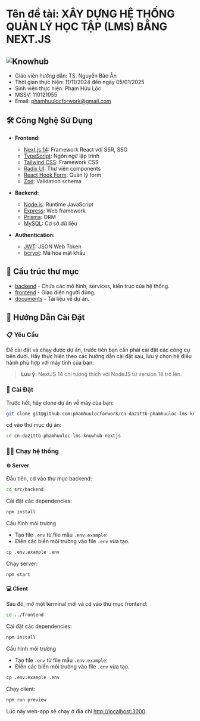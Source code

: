 # Tên đề tài: XÂY DỰNG HỆ THỐNG QUẢN LÝ HỌC TẬP (LMS) BẰNG NEXT.JS

## ![Knowhub](./thesis/image/banner.png)

- Giáo viên hướng dẫn: TS. Nguyễn Bảo Ân
- Thời gian thực hiện: 11/11/2024 đến ngày 05/01/2025
- Sinh viên thực hiện: Phạm Hữu Lộc
- MSSV: 110121055
- Email: phamhuulocforwork@gmail.com

## 🛠️ Công Nghệ Sử Dụng

- **Frontend:**

  - [Next.js 14](https://nextjs.org/): Framework React với SSR, SSG
  - [TypeScript](https://www.typescriptlang.org/): Ngôn ngữ lập trình
  - [Tailwind CSS](https://tailwindcss.com/): Framework CSS
  - [Radix UI](https://www.radix-ui.com/): Thư viện components
  - [React Hook Form](https://react-hook-form.com/): Quản lý form
  - [Zod](https://zod.dev/): Validation schema

- **Backend:**

  - [Node.js](https://nodejs.org/): Runtime JavaScript
  - [Express](https://expressjs.com/): Web framework
  - [Prisma](https://www.prisma.io/): ORM
  - [MySQL](https://www.mysql.com/): Cơ sở dữ liệu

- **Authentication:**
  - [JWT](https://jwt.io/): JSON Web Token
  - [bcrypt](https://www.npmjs.com/package/bcrypt): Mã hóa mật khẩu

## 📁 Cấu trúc thư mục

- [backend](./src/server/) - Chứa các mô hình, services, kiến trúc của hệ thống.
- [frontend](./src/client/) - Giao diện người dùng.
- [documents](./thesis/) - Tài liệu về dự án.

## 🔗 Hướng Dẫn Cài Đặt

### 📋 Yêu Cầu

Để cài đặt và chạy được dự án, trước tiên bạn cần phải cài đặt các công cụ bên dưới. Hãy thực hiện theo các hướng dẫn cài đặt sau, lưu ý chọn hệ điều hành phù hợp với máy tính của bạn:

> **Lưu ý:** NextJS 14 chỉ tương thích với NodeJS từ version 18 trở lên.

### 🔨 Cài Đặt

Trước hết, hãy clone dự án về máy của bạn:

```bash
git clone git@github.com:phamhuulocforwork/cn-da21ttb-phamhuuloc-lms-knowhub-nextjs.git
```

cd vào thư mục dự án:

```bash
cd cn-da21ttb-phamhuuloc-lms-knowhub-nextjs
```

### 🏃‍♂️ Chạy hệ thống

#### ⚙️ Server

Đầu tiên, cd vào thư mục backend:

```bash
cd src/backend
```

Cài đặt các dependencies:

```bash
npm install
```

Cấu hình môi trường

- Tạo file `.env` từ file mẫu `.env.example`:
- Điền các biến môi trường vào file `.env` vừa tạo.

```bash
cp .env.example .env
```

Chạy server:

```bash
npm start
```

#### 💻 Client

Sau đó, mở một terminal mới và cd vào thư mục frontend:

```bash
cd ../frontend
```

Cài đặt các dependencies:

```bash
npm install
```

Cấu hình môi trường

- Tạo file `.env` từ file mẫu `.env.example`:
- Điền các biến môi trường vào file `.env` vừa tạo.

```bash
cp .env.example .env
```

Chạy client:

```bash
npm run preview
```

Lúc này web-app sẽ chạy ở địa chỉ [http://localhost:3000](http://localhost:3000).
